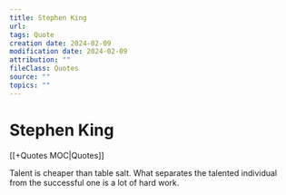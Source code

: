```yaml
---
title: Stephen King
url: 
tags: Quote
creation date: 2024-02-09
modification date: 2024-02-09
attribution: ""
fileClass: Quotes
source: ""
topics: ""
---
```


# Stephen King

[[+Quotes MOC|Quotes]]

Talent is cheaper than table salt. What separates the talented individual from the successful one is a lot of hard work.
